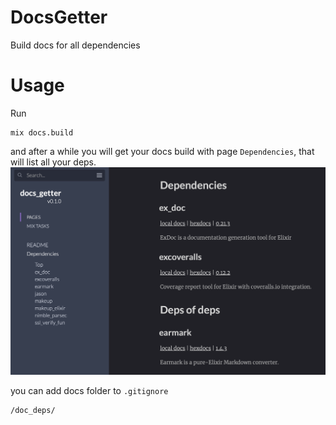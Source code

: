 # DocsGetter

Build docs for all dependencies

<!-- ## Installation -->
<!--  -->
<!-- If [available in Hex](https://hex.pm/docs/publish), the package can be installed -->
<!-- by adding `docs_getter` to your list of dependencies in `mix.exs`: -->
<!--  -->
<!-- ```elixir -->
<!-- def deps do -->
<!--   [ -->
<!--     {:docs_getter, "~> 0.1.0"} -->
<!--   ] -->
<!-- end -->
<!-- ``` -->

# Usage

Run
```
mix docs.build
```

and after a while you will get your docs build with page `Dependencies`, that will list all your deps.
![Docs with dependecies page](https://github.com/DanilaMihailov/docs_getter/blob/master/priv/screenshot.png?raw=true)

you can add docs folder to `.gitignore`
```
/doc_deps/
```

<!-- Documentation can be generated with [ExDoc](https://github.com/elixir-lang/ex_doc) -->
<!-- and published on [HexDocs](https://hexdocs.pm). Once published, the docs can -->
<!-- be found at [https://hexdocs.pm/docs_getter](https://hexdocs.pm/docs_getter). -->
<!--  -->
